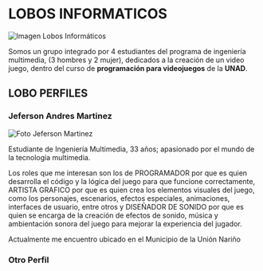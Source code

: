 # LOBOS INFORMATICOS

![Imagen Lobos Informáticos](https://github.com/JandresMV/VideoJuego/blob/main/Lobos%20Informaticos%20600x600.jpeg?raw=true)

Somos un grupo integrado por 4 estudiantes del programa de ingeniería multimedia, (3 hombres y 2 mujer), dedicados a la creación de un video juego, dentro del curso de **programación para videojuegos** de la **UNAD**.


## LOBO PERFILES

### Jeferson Andres Martinez

![Foto Jeferson Martinez](https://github.com/JandresMV/VideoJuego/blob/main/Foto%203x4%20Jeferson%20Andres%20Martinez_.png?raw=true)

Estudiante de Ingeniería Multimedia, 33 años; apasionado por el mundo de la tecnología multimedia. 

Los roles que me interesan son los de PROGRAMADOR por que es quien desarrolla el código y la lógica del juego para que funcione correctamente, ARTISTA GRAFICO por que es quien crea los elementos visuales del juego, como los personajes, escenarios, efectos especiales, animaciones, interfaces de usuario, entre otros y DISEÑADOR DE SONIDO por que es quien se encarga de la creación de efectos de sonido, música y ambientación sonora del juego para mejorar la experiencia del jugador. 

Actualmente me encuentro ubicado en el Municipio de la Unión Nariño

### Otro Perfil

